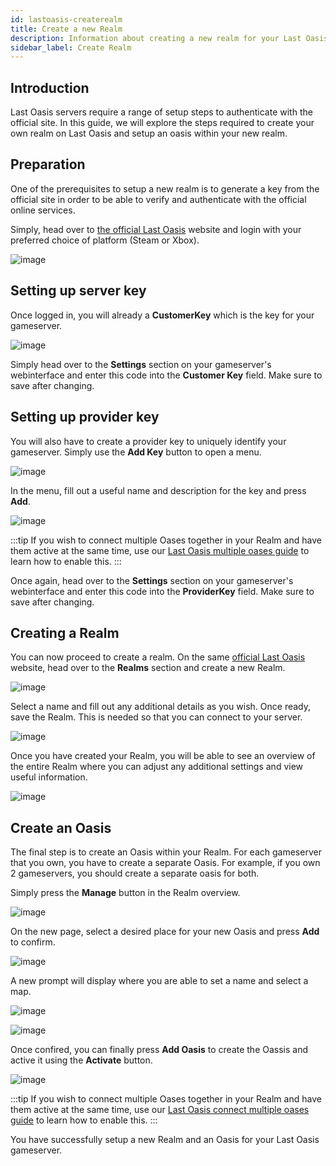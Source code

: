 ```yaml
---
id: lastoasis-createrealm
title: Create a new Realm
description: Information about creating a new realm for your Last Oasis server from ZAP-Hosting - ZAP-Hosting.com documentation
sidebar_label: Create Realm
---
```


## Introduction
Last Oasis servers require a range of setup steps to authenticate with the official site. In this guide, we will explore the steps required to create your own realm on Last Oasis and setup an oasis within your new realm.

## Preparation
One of the prerequisites to setup a new realm is to generate a key from the official site in order to be able to verify and authenticate with the official online services.

Simply, head over to [the official Last Oasis](https://myrealm.lastoasis.gg/) website and login with your preferred choice of platform (Steam or Xbox).

![image](https://user-images.githubusercontent.com/26007280/189681463-3331d6c8-2771-43ee-9b71-a520ad323c98.png)

## Setting up server key
Once logged in, you will already a **CustomerKey** which is the key for your gameserver.

![image](https://user-images.githubusercontent.com/26007280/189681494-eb3a43ae-c64a-4e00-ab23-16db84a9e45f.png)

Simply head over to the **Settings** section on your gameserver's webinterface and enter this code into the **Customer Key** field. Make sure to save after changing.

## Setting up provider key
You will also have to create a provider key to uniquely identify your gameserver. Simply use the **Add Key** button to open a menu.

![image](https://user-images.githubusercontent.com/26007280/189681525-0d70a939-ed9a-4ba0-857c-d409e3f6dd70.png)

In the menu, fill out a useful name and description for the key and press **Add**.

![image](https://user-images.githubusercontent.com/26007280/189681548-b56758c4-7508-4eb5-bdca-eceeb4889ac1.png)

:::tip
If you wish to connect multiple Oases together in your Realm and have them active at the same time, use our [Last Oasis multiple oases guide](lastoasis-multiple-oases.md) to learn how to enable this.
:::

Once again, head over to the **Settings** section on your gameserver's webinterface and enter this code into the **ProviderKey** field. Make sure to save after changing.

## Creating a Realm
You can now proceed to create a realm. On the same [official Last Oasis](https://myrealm.lastoasis.gg/) website, head over to the **Realms** section and create a new Realm.

![image](https://user-images.githubusercontent.com/26007280/189681598-f4dc892f-23b1-4ecf-8d99-6e0168264917.png)

Select a name and fill out any additional details as you wish. Once ready, save the Realm. This is needed so that you can connect to your server.

![image](https://user-images.githubusercontent.com/26007280/189681657-242bfb33-3d4a-43a2-bb7a-3d764bffe1cc.png)

Once you have created your Realm, you will be able to see an overview of the entire Realm where you can adjust any additional settings and view useful information.

![image](https://user-images.githubusercontent.com/26007280/189681726-00bf5516-92f2-4a6e-bd21-c7a0e937293f.png)

## Create an Oasis
The final step is to create an Oasis within your Realm. For each gameserver that you own, you have to create a separate Oasis. For example, if you own 2 gameservers, you should create a separate oasis for both.

Simply press the **Manage** button in the Realm overview.

![image](https://user-images.githubusercontent.com/26007280/189681750-1a44c54f-1240-45ae-a31d-1ae44ae4e014.png)

On the new page, select a desired place for your new Oasis and press **Add** to confirm.

![image](https://user-images.githubusercontent.com/26007280/189681804-db2b1702-86b0-475d-bfbc-2d1a3209622a.png)

A new prompt will display where you are able to set a name and select a map.

![image](https://user-images.githubusercontent.com/26007280/189681842-3891bc9b-05e9-45f7-8095-1fd56152d062.png)

![image](https://user-images.githubusercontent.com/26007280/189681890-6bd12a88-9cba-4279-bdc7-2465145fc024.png)

Once confired, you can finally press **Add Oasis** to create the Oassis and active it using the **Activate** button.

![image](https://user-images.githubusercontent.com/26007280/189681913-6d4113cf-87d8-4c04-9ff1-a86fd3ca1c27.png)

:::tip
If you wish to connect multiple Oases together in your Realm and have them active at the same time, use our [Last Oasis connect multiple oases guide](lastoasis-multiple-oases.md) to learn how to enable this.
:::

You have successfully setup a new Realm and an Oasis for your Last Oasis gameserver.
